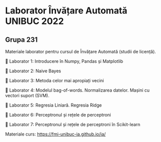 
# Laborator Învățare Automată UNIBUC 2022
## Grupa 231

Materiale laborator pentru cursul de Învățare Automată (studii de licență).

📌 Laborator 1: Introducere în Numpy, Pandas și Matplotlib

📌 Laborator 2: Naive Bayes

📌 Laborator 3: Metoda celor mai apropiați vecini

📌 Laborator 4: Modelul bag-of-words. Normalizarea datelor. Mașini cu vectori suport (SVM).

📌 Laborator 5: Regresia Liniară. Regresia Ridge

📌 Laborator 6: Perceptronul și rețele de perceptroni

📌 Laborator 7: Perceptronul și rețele de perceptroni în Scikit-learn


Materiale curs: https://fmi-unibuc-ia.github.io/ia/
